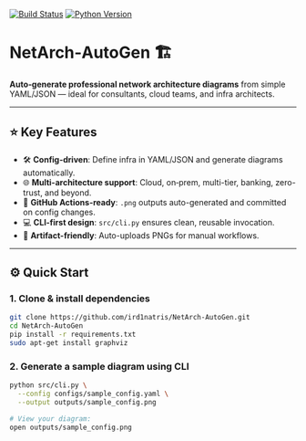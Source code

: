 [![Build Status](https://github.com/ird1natris/NetArch-AutoGen/actions/workflows/diagram.yml/badge.svg)](https://github.com/ird1natris/NetArch-AutoGen/actions)
[![Python Version](https://img.shields.io/badge/python-3.10–3.11-blue.svg)](https://www.python.org/)

# NetArch‑AutoGen 🏗️

**Auto‑generate professional network architecture diagrams** from simple YAML/JSON — ideal for consultants, cloud teams, and infra architects.

---

## ⭐ Key Features

- 🛠️ **Config-driven**: Define infra in YAML/JSON and generate diagrams automatically.
- 🌐 **Multi-architecture support**: Cloud, on‑prem, multi-tier, banking, zero-trust, and beyond.
- 🤖 **GitHub Actions-ready**: `.png` outputs auto-generated and committed on config changes.
- 💻 **CLI-first design**: `src/cli.py` ensures clean, reusable invocation.
- 📁 **Artifact-friendly**: Auto-uploads PNGs for manual workflows.

---

## ⚙️ Quick Start

### 1. Clone & install dependencies
```bash
git clone https://github.com/ird1natris/NetArch-AutoGen.git
cd NetArch‑AutoGen
pip install -r requirements.txt
sudo apt-get install graphviz
```
### 2. Generate a sample diagram using CLI
```bash
python src/cli.py \
  --config configs/sample_config.yaml \
  --output outputs/sample_config.png

# View your diagram:
open outputs/sample_config.png
```
